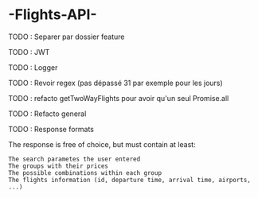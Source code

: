 # -Flights-API-

TODO : Separer par dossier feature

TODO : JWT

TODO : Logger

TODO : Revoir regex (pas dépassé 31 par exemple pour les jours)

TODO : refacto getTwoWayFlights pour avoir qu'un seul Promise.all

TODO : Refacto general

TODO : Response formats

The response is free of choice, but must contain at least:

    The search parametes the user entered
    The groups with their prices
    The possible combinations within each group
    The flights information (id, departure time, arrival time, airports, ...)
